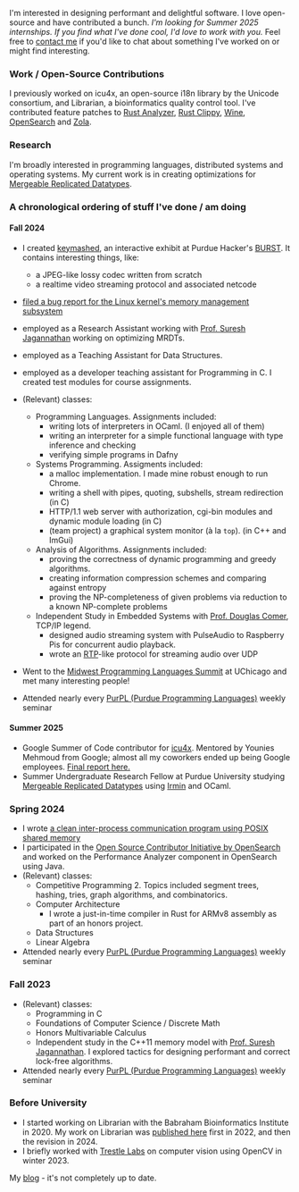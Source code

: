 I'm interested in designing performant and delightful software. I love open-source and have contributed a bunch. *I'm looking for Summer 2025 internships. If you find what I've done cool, I'd love to work with you.* Feel free to [contact me](mailto:sendtokartavya@gmail.com) if you'd like to chat about something I've worked on or might find interesting.

### Work / Open-Source Contributions
I previously worked on icu4x, an open-source i18n library by the Unicode consortium, and Librarian, a bioinformatics quality control tool. I've contributed feature patches to [Rust Analyzer](https://github.com/rust-lang/rust-analyzer/), [Rust Clippy](https://github.com/rust-lang/rust-clippy/), [Wine](https://gitlab.winehq.org/wine/wine), [OpenSearch](https://github.com/opensearch-project/) and [Zola](https://github.com/getzola/zola/).

### Research
I'm broadly interested in programming languages, distributed systems and operating systems. My current work is in creating optimizations for [Mergeable Replicated Datatypes](https://www.cs.purdue.edu/homes/suresh/papers/oopsla19-mrdt.pdf).

### A chronological ordering of stuff I've done / am doing
#### Fall 2024
- I created [keymashed](https://github.com/kartva/keymashed/), an interactive exhibit at Purdue Hacker's [BURST](https://burst.purduehackers.com/). It contains interesting things, like:
  - a JPEG-like lossy codec written from scratch
  - a realtime video streaming protocol and associated netcode

- [filed a bug report for the Linux kernel's memory management subsystem](https://marc.info/?t=172402767200002&r=1&w=2)
- employed as a Research Assistant working with [Prof. Suresh Jagannathan](https://www.cs.purdue.edu/homes/suresh/) working on optimizing MRDTs.
- employed as a Teaching Assistant for Data Structures.
- employed as a developer teaching assistant for Programming in C. I created test modules for course assignments.

- (Relevant) classes:
  - Programming Languages. Assignments included:
    - writing lots of interpreters in OCaml. (I enjoyed all of them)
    - writing an interpreter for a simple functional language with type inference and checking
    - verifying simple programs in Dafny
  - Systems Programming. Assigments included:
    - a malloc implementation. I made mine robust enough to run Chrome.
    - writing a shell with pipes, quoting, subshells, stream redirection (in C)
    - HTTP/1.1 web server with authorization, cgi-bin modules and dynamic module loading (in C)
    - (team project) a graphical system monitor (à la `top`). (in C++ and ImGui)
  - Analysis of Algorithms. Assignments included:
    - proving the correctness of dynamic programming and greedy algorithms.
    - creating information compression schemes and comparing against entropy
    - proving the NP-completeness of given problems via reduction to a known NP-complete problems
  - Independent Study in Embedded Systems with [Prof. Douglas Comer](https://en.wikipedia.org/wiki/Douglas_Comer), TCP/IP legend.
    - designed audio streaming system with PulseAudio to Raspberry Pis for concurrent audio playback.
    - wrote an [RTP](https://en.wikipedia.org/wiki/Real-time_Transport_Protocol)-like protocol for streaming audio over UDP
   
- Went to the [Midwest Programming Languages Summit](https://pl.cs.uchicago.edu/PLSummit/2024/) at UChicago and met many interesting people!
- Attended nearly every [PurPL (Purdue Programming Languages)](https://purduepl.github.io/) weekly seminar

#### Summer 2025
- Google Summer of Code contributor for [icu4x](https://github.com/unicode-org/icu4x). Mentored by Younies Mehmoud from Google; almost all my coworkers ended up being Google employees. [Final report here.](https://gist.github.com/kartva/ff139f31876a42a0934ef84755596b2e)
- Summer Undergraduate Research Fellow at Purdue University studying [Mergeable Replicated Datatypes](https://www.cs.purdue.edu/homes/suresh/papers/oopsla19-mrdt.pdf) using [Irmin](https://irmin.org/) and OCaml.

### Spring 2024
- I wrote [a clean inter-process communication program using POSIX shared memory](https://github.com/kartva/memtalk)
- I participated in the [Open Source Contributor Initiative by OpenSearch](https://opensearch.org/blog/Receive-mentorship-from-Amazon-engineers-and-accelerate-your-career-in-Tech/) and worked on the Performance Analyzer component in OpenSearch using Java.
- (Relevant) classes:
  - Competitive Programming 2. Topics included segment trees, hashing, tries, graph algorithms, and combinatorics.
  - Computer Architecture
    - I wrote a just-in-time compiler in Rust for ARMv8 assembly as part of an honors project.
  - Data Structures
  - Linear Algebra
- Attended nearly every [PurPL (Purdue Programming Languages)](https://purduepl.github.io/) weekly seminar

### Fall 2023
- (Relevant) classes:
  - Programming in C
  - Foundations of Computer Science / Discrete Math
  - Honors Multivariable Calculus
  - Independent study in the C++11 memory model with [Prof. Suresh Jagannathan](https://www.cs.purdue.edu/homes/suresh/). I explored tactics for designing performant and correct lock-free algorithms.
- Attended nearly every [PurPL (Purdue Programming Languages)](https://purduepl.github.io/) weekly seminar
 
### Before University
- I started working on Librarian with the Babraham Bioinformatics Institute in 2020. My work on Librarian was [published here](https://f1000research.com/articles/11-1122/v2) first in 2022, and then the revision in 2024.
- I briefly worked with [Trestle Labs](https://www.trestlelabs.com/) on computer vision using OpenCV in winter 2023.

My [blog](https://desmondwillowbrook.github.io/blog/) - it's not completely up to date.
